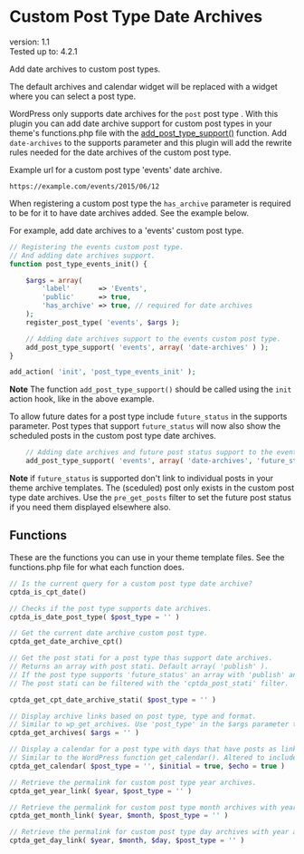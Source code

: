 # Custom Post Type Date Archives

version:      1.1  
Tested up to: 4.2.1  

Add date archives to custom post types.

The default archives and calendar widget will be replaced with a widget where you can select a post type.

WordPress only supports date archives for the `post` post type . With this plugin you can add date archive support for custom post types in your theme's functions.php file with the [add_post_type_support()](http://codex.wordpress.org/Function_Reference/add_post_type_support) function. Add `date-archives` to the supports parameter and this plugin will add the rewrite rules needed for the date archives of the custom post type.

Example url for a custom post type 'events' date archive.
```
https://example.com/events/2015/06/12
```

When registering a custom post type the `has_archive` parameter is required to be for it to have date archives added. See the example below. 

For example, add date archives to a 'events' custom post type.

```php
// Registering the events custom post type.
// And adding date archives support.
function post_type_events_init() {

	$args = array(
		'label'       => 'Events',
		'public'      => true,
		'has_archive' => true, // required for date archives
	);
	register_post_type( 'events', $args );

	// Adding date archives support to the events custom post type.
	add_post_type_support( 'events', array( 'date-archives' ) );
}

add_action( 'init', 'post_type_events_init' );
```

**Note** The function `add_post_type_support()` should be called using the `init` action hook, like in the above example.

To allow future dates for a post type include `future_status` in the supports parameter. Post types that support `future_status` will now also show the scheduled posts in the custom post type date archives.

```php
	// Adding date archives and future post status support to the events custom post type.
	add_post_type_support( 'events', array( 'date-archives', 'future_status' ) );
```
**Note** if `future_status` is supported don't link to individual posts in your theme archive templates. The (sceduled) post only exists in the custom post type date archives. Use the `pre_get_posts` filter to set the future post status if you need them displayed elsewhere also.

## Functions

These are the functions you can use in your theme template files.
See the functions.php file for what each function does.

```php
// Is the current query for a custom post type date archive?
cptda_is_cpt_date()
```

```php
// Checks if the post type supports date archives.
cptda_is_date_post_type( $post_type = '' )
```

```php
// Get the current date archive custom post type.
cptda_get_date_archive_cpt()
```

```php
// Get the post stati for a post type thas support date archives. 
// Returns an array with post stati. Default array( 'publish' ).
// If the post type supports 'future_status' an array with 'publish' and 'future' is returned.
// The post stati can be filtered with the 'cptda_post_stati' filter.

cptda_get_cpt_date_archive_stati( $post_type = '' )
```

```php
// Display archive links based on post type, type and format.
// Similar to wp_get_archives. Use 'post_type' in the $args parameter to set the post type
cptda_get_archives( $args = '' )
```

```php
// Display a calendar for a post type with days that have posts as links.
// Similar to the WordPress function get_calendar(). Altered to include a custom post type parameter.
cptda_get_calendar( $post_type = '', $initial = true, $echo = true )
```

```php
// Retrieve the permalink for custom post type year archives.
cptda_get_year_link( $year, $post_type = '' )
```

```php
// Retrieve the permalink for custom post type month archives with year.
cptda_get_month_link( $year, $month, $post_type = '' )
```

```php
// Retrieve the permalink for custom post type day archives with year and month.
cptda_get_day_link( $year, $month, $day, $post_type = '' )
```

